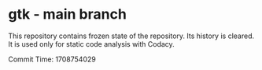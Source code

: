 # gtk - main branch

This repository contains frozen state of the repository.
Its history is cleared. It is used only for static code
analysis with Codacy.

Commit Time: 1708754029